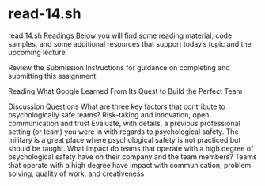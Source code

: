 # read-14.sh
read 14.sh
Readings
Below you will find some reading material, code samples, and some additional resources that support today’s topic and the upcoming lecture.

Review the Submission Instructions for guidance on completing and submitting this assignment.

Reading
What Google Learned From Its Quest to Build the Perfect Team

Discussion Questions
What are three key factors that contribute to psychologically safe teams? Risk-taking and innovation, open communication and trust 
Evaluate, with details, a previous professional setting (or team) you were in with regards to psychological safety. The military is a great place where psychological safety is not practiced  but should be taught. 
What impact do teams that operate with a high degree of psychological safety have on their company and the team members? Teams that operate with a high degree have impact with communication, problem solving, quality of work, and creativeness
